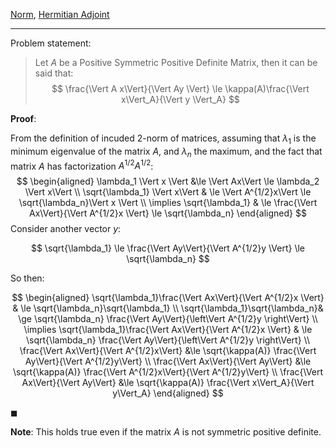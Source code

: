 [Norm](Matrix%20Theory/Norm.md), 
[Hermitian Adjoint](Matrix%20Theory/Hermitian%20Adjoint.md)

---
Problem statement: 

> Let $A$ be a Positive Symmetric Positive Definite Matrix, then it can be said that: 
> $$
> \frac{\Vert A x\Vert}{\Vert Ay \Vert} \le \kappa(A)\frac{\Vert 
> x\Vert_A}{\Vert y \Vert_A}
> $$

**Proof**:

From the definition of incuded 2-norm of matrices, assuming that $\lambda_1$ is the minimum eigenvalue of the matrix $A$, and $\lambda_n$ the maximum, and the fact that matrix $A$ has factorization $A^{1/2}A^{1/2}$: 
$$
\begin{aligned}
    \lambda_1 \Vert x \Vert 
    &\le \Vert Ax\Vert 
    \le \lambda_2 \Vert x\Vert
    \\
    \sqrt{\lambda_1} \Vert x\Vert 
    & \le \Vert A^{1/2}x\Vert \le \sqrt{\lambda_n}\Vert x \Vert
    \\
    \implies
    \sqrt{\lambda_1} & \le \frac{\Vert Ax\Vert}{\Vert A^{1/2}x \Vert} 
    \le \sqrt{\lambda_n}
\end{aligned}
$$
Consider another vector $y$: 

$$
\sqrt{\lambda_1} \le \frac{\Vert Ay\Vert}{\Vert A^{1/2}y \Vert} \le \sqrt{\lambda_n}
$$

So then: 

$$
\begin{aligned}
    \sqrt{\lambda_1}\frac{\Vert Ax\Vert}{\Vert A^{1/2}x \Vert} 
    & \le \sqrt{\lambda_n}\sqrt{\lambda_1}
    \\
    \sqrt{\lambda_1}\sqrt{\lambda_n}& \ge \sqrt{\lambda_n} \frac{\Vert Ay\Vert}{\left\Vert
         A^{1/2}y
    \right\Vert}
    \\
    \implies 
    \sqrt{\lambda_1}\frac{\Vert Ax\Vert}{\Vert A^{1/2}x \Vert} & \le 
    \sqrt{\lambda_n} \frac{\Vert Ay\Vert}{\left\Vert
         A^{1/2}y
    \right\Vert}
    \\
    \frac{\Vert Ax\Vert}{\Vert A^{1/2}x\Vert} &\le 
	\sqrt{\kappa(A)} 
    \frac{\Vert Ay\Vert}{\Vert A^{1/2}y\Vert}
    \\
    \frac{\Vert Ax\Vert}{\Vert Ay\Vert} &\le 
    \sqrt{\kappa(A)} 
	\frac{\Vert A^{1/2}x\Vert}{\Vert A^{1/2}y\Vert}
    \\
    \frac{\Vert Ax\Vert}{\Vert Ay\Vert} &\le 
    \sqrt{\kappa(A)} 
	\frac{\Vert x\Vert_A}{\Vert y\Vert_A}
\end{aligned}
$$

$\blacksquare$



**Note**: This holds true even if the matrix $A$ is not symmetric positive definite. 